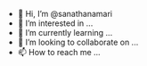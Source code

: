 - 👋 Hi, I’m @sanathanamari
- 👀 I’m interested in ...
- 🌱 I’m currently learning ...
- 💞️ I’m looking to collaborate on ...
- 📫 How to reach me ...

<!---
sanathanamari/sanathanamari is a ✨ special ✨ repository because its `README.md` (this file) appears on your GitHub profile.
You can click the Preview link to take a look at your changes.
--->
